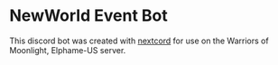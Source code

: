 # NewWorld Event Bot

This discord bot was created with [nextcord](https://nextcord.readthedocs.io/en/latest/index.html) for use on the Warriors of Moonlight, Elphame-US server.